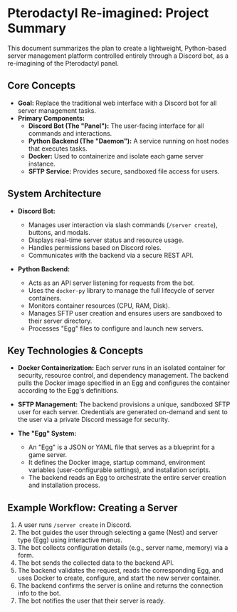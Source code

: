 # Pterodactyl Re-imagined: Project Summary

This document summarizes the plan to create a lightweight, Python-based server management platform controlled entirely through a Discord bot, as a re-imagining of the Pterodactyl panel.

## Core Concepts

*   **Goal:** Replace the traditional web interface with a Discord bot for all server management tasks.
*   **Primary Components:**
    *   **Discord Bot (The "Panel"):** The user-facing interface for all commands and interactions.
    *   **Python Backend (The "Daemon"):** A service running on host nodes that executes tasks.
    *   **Docker:** Used to containerize and isolate each game server instance.
    *   **SFTP Service:** Provides secure, sandboxed file access for users.

## System Architecture

*   **Discord Bot:**
    *   Manages user interaction via slash commands (`/server create`), buttons, and modals.
    *   Displays real-time server status and resource usage.
    *   Handles permissions based on Discord roles.
    *   Communicates with the backend via a secure REST API.

*   **Python Backend:**
    *   Acts as an API server listening for requests from the bot.
    *   Uses the `docker-py` library to manage the full lifecycle of server containers.
    *   Monitors container resources (CPU, RAM, Disk).
    *   Manages SFTP user creation and ensures users are sandboxed to their server directory.
    *   Processes "Egg" files to configure and launch new servers.

## Key Technologies & Concepts

*   **Docker Containerization:** Each server runs in an isolated container for security, resource control, and dependency management. The backend pulls the Docker image specified in an Egg and configures the container according to the Egg's definitions.

*   **SFTP Management:** The backend provisions a unique, sandboxed SFTP user for each server. Credentials are generated on-demand and sent to the user via a private Discord message for security.

*   **The "Egg" System:**
    *   An "Egg" is a JSON or YAML file that serves as a blueprint for a game server.
    *   It defines the Docker image, startup command, environment variables (user-configurable settings), and installation scripts.
    *   The backend reads an Egg to orchestrate the entire server creation and installation process.

## Example Workflow: Creating a Server

1.  A user runs `/server create` in Discord.
2.  The bot guides the user through selecting a game (Nest) and server type (Egg) using interactive menus.
3.  The bot collects configuration details (e.g., server name, memory) via a form.
4.  The bot sends the collected data to the backend API.
5.  The backend validates the request, reads the corresponding Egg, and uses Docker to create, configure, and start the new server container.
6.  The backend confirms the server is online and returns the connection info to the bot.
7.  The bot notifies the user that their server is ready.